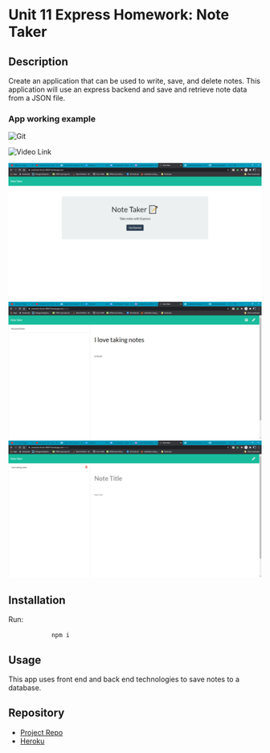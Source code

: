 # Unit 11 Express Homework: Note Taker

## Description

Create an application that can be used to write, save, and delete notes. This application will use an express backend and save and retrieve note data from a JSON file.

### App working example

![Git](NoteTaker.gif)

![Video Link](https://drive.google.com/file/d/1nifXg3V14bzDsT0fAeyf7Z3HMa5PgukS/view)

![Photo1](photos/codingbootcampscreenshots.png)
![Photo2](photos/notesseconpage.png)
![Photo3](photos/thirdscreennotes.png)

## Installation
Run:

                npm i

## Usage

This app uses front end and back end technologies to save notes to a database. 


## Repository

- [Project Repo](https://github.com/alixwawa/notetaker)
- [Heroku](https://protected-forest-00647.herokuapp.com/)